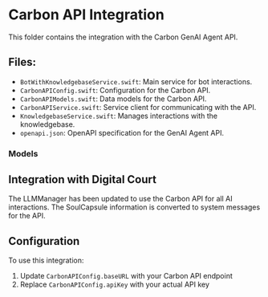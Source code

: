# Carbon API Integration

This folder contains the integration with the Carbon GenAI Agent API.

## Files:
- `BotWithKnowledgebaseService.swift`: Main service for bot interactions.
- `CarbonAPIConfig.swift`: Configuration for the Carbon API.
- `CarbonAPIModels.swift`: Data models for the Carbon API.
- `CarbonAPIService.swift`: Service client for communicating with the API.
- `KnowledgebaseService.swift`: Manages interactions with the knowledgebase.
- `openapi.json`: OpenAPI specification for the GenAI Agent API.

### Models

## Integration with Digital Court
The LLMManager has been updated to use the Carbon API for all AI interactions.
The SoulCapsule information is converted to system messages for the API.

## Configuration
To use this integration:
1. Update `CarbonAPIConfig.baseURL` with your Carbon API endpoint
2. Replace `CarbonAPIConfig.apiKey` with your actual API key